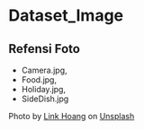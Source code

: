 # Dataset_Image
## Refensi Foto
- Camera.jpg,
- Food.jpg,
- Holiday.jpg,
- SideDish.jpg

Photo by <a href="https://unsplash.com/@linkhoang?utm_source=unsplash&utm_medium=referral&utm_content=creditCopyText">Link Hoang</a> on <a href="https://unsplash.com">Unsplash</a>
